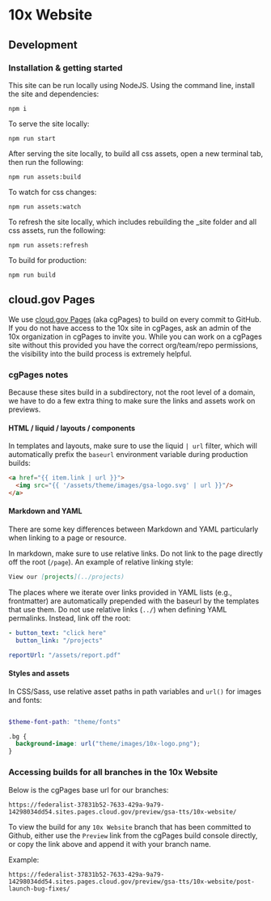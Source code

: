 # 10x Website

## Development

### Installation & getting started

This site can be run locally using NodeJS. Using the command line, install the site and dependencies:

```npm i```

To serve the site locally:

```npm run start```

After serving the site locally, to build all css assets, open a new terminal tab, then run the following:

```npm run assets:build```

To watch for css changes:

```npm run assets:watch```

To refresh the site locally, which includes rebuilding the _site folder and all css assets, run the following:

```npm run assets:refresh```

To build for production:

```npm run build```

## cloud.gov Pages

We use [cloud.gov Pages](https://pages.cloud.gov) (aka cgPages) to build on every commit to GitHub. If you do not have access to the 10x site in cgPages, ask an admin of the 10x organization in cgPages to invite you. While you can work on a cgPages site without this provided you have the correct org/team/repo permissions, the visibility into the build process is extremely helpful.

### cgPages notes

Because these sites build in a subdirectory, not the root level of a domain, we have to do a few extra thing to make sure the links and assets work on previews.

#### HTML / liquid / layouts / components

In templates and layouts, make sure to use the liquid `| url` filter, which will automatically prefix the `baseurl` environment variable during production builds:

```html
<a href="{{ item.link | url }}">
  <img src="{{ '/assets/theme/images/gsa-logo.svg' | url }}"/>
</a>
```

#### Markdown and YAML

There are some key differences between Markdown and YAML particularly when linking to a page or resource.

In markdown, make sure to use relative links. Do not link to the page directly off the root (`/page`). An example of relative linking style:

```md
View our [projects](../projects)
```

The places where we iterate over links provided in YAML lists (e.g., frontmatter) are automatically prepended with the baseurl by the templates that use them. Do not use relative links (`../`) when defining YAML permalinks. Instead, link off the root:

```yaml
- button_text: "click here"
  button_link: "/projects"

reportUrl: "/assets/report.pdf"

```

#### Styles and assets

In CSS/Sass, use relative asset paths in path variables and `url()` for images and fonts:

```scss

$theme-font-path: "theme/fonts"

.bg {
  background-image: url("theme/images/10x-logo.png");
}
```

### Accessing builds for all branches in the 10x Website

Below is the cgPages base url for our branches:

`https://federalist-37831b52-7633-429a-9a79-14298034dd54.sites.pages.cloud.gov/preview/gsa-tts/10x-website/`

To view the build for any `10x Website` branch that has been committed to Github, either use the `Preview` link from the cgPages build console directly, or copy the link above and append it with your branch name. 

Example:

`https://federalist-37831b52-7633-429a-9a79-14298034dd54.sites.pages.cloud.gov/preview/gsa-tts/10x-website/post-launch-bug-fixes/`